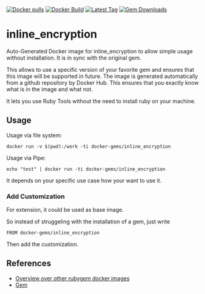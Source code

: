 [![Docker pulls](https://img.shields.io/docker/pulls/rubygem/inline_encryption.svg)](https://hub.docker.com/r/rubygem/inline_encryption/)
[![Docker Build](https://img.shields.io/docker/automated/rubygem/inline_encryption.svg)](https://hub.docker.com/r/rubygem/inline_encryption/)
[![Latest Tag](https://img.shields.io/github/tag/docker-rubygem/inline_encryption.svg)](https://hub.docker.com/r/rubygem/inline_encryption/)
[![Gem Downloads](https://img.shields.io/gem/dt/inline_encryption.svg)](https://rubygems.org/gems/inline_encryption/)
# inline_encryption

Auto-Generated Docker image for inline_encryption to allow simple usage without installation.
It is in sync with the original gem.

This allows to use a specific version of your favorite gem and ensures that this image will be supported in future.
The image is generated automatically from a github repository by Docker Hub.
This ensures that you exactly know what is in the image and what not.

It lets you use Ruby Tools without the need to install ruby on your machine.

## Usage

Usage via file system:

`docker run -v $(pwd):/work -ti docker-gems/inline_encryption`

Usage via Pipe:

`echo "test" | docker run -ti docker-gems/inline_encryption`

It depends on your specific use case how your want to use it.

### Add Customization

For extension, it could be used as base image.

So instead of struggeling with the installation of a gem, just write

`FROM docker-gems/inline_encryption`

Then add the customization.

## References

 - [Overview over other rubygem docker images](https://github.com/thinkbot/docker-rubygem)
 - [Gem](https://rubygems.org/gems/inline_encryption/)
